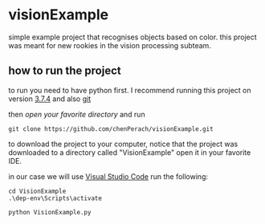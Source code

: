 # visionExample
simple example project that recognises objects based on color.
this project was meant for new rookies in the vision processing subteam.

## how to run the project
to run you need to have python first. I recommend running this project on version [3.7.4](https://www.python.org/downloads/release/python-374/) and also [git](https://git-scm.com/)

then _open your favorite directory_ and run
``` 
git clone https://github.com/chenPerach/visionExample.git
```
to download the project to your computer, notice that the project was downloaded to a directory called "VisionExample"
open it in your favorite IDE.

in our case we will use [Visual Studio Code](https://code.visualstudio.com/)
run the following:
```
cd VisionExample
.\dep-env\Scripts\activate

python VisionExample.py
```


